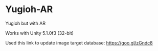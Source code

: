 # Yugioh-AR
Yugioh but with AR


Works with Unity 5.1.0f3 (32-bit)

Used this link to update image target database:
https://goo.gl/zGndc8